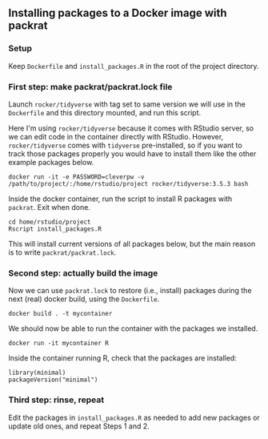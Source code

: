 ## Installing packages to a Docker image with packrat

### Setup

Keep `Dockerfile` and `install_packages.R` in the root of the
project directory.

### First step: make packrat/packrat.lock file

Launch `rocker/tidyverse` with tag set to same version we will use in
the `Dockerfile` and this directory mounted, and run this script.

Here I'm using `rocker/tidyverse` because it comes with RStudio server, so we can
edit code in the container directly with RStudio. However, `rocker/tidyverse`
comes with `tidyverse` pre-installed, so if you want to track those packages
properly you would have to install them like
the other example packages below.

````
docker run -it -e PASSWORD=cleverpw -v /path/to/project/:/home/rstudio/project rocker/tidyverse:3.5.3 bash
````

Inside the docker container, run the script to install R packages with `packrat`. Exit when done.

```
cd home/rstudio/project
Rscript install_packages.R
```

This will install current versions of all packages below,
but the main reason is to write `packrat/packrat.lock`.

### Second step: actually build the image

Now we can use `packrat.lock` to restore (i.e., install) packages
during the next (real) docker build, using the `Dockerfile`.

```
docker build . -t mycontainer
```

We should now be able to run the container with the packages we installed.

```
docker run -it mycontainer R
```

Inside the container running R, check that the packages are installed:

```
library(minimal)
packageVersion("minimal")
```

### Third step: rinse, repeat

Edit the packages in `install_packages.R` as needed to add new packages
or update old ones, and repeat Steps 1 and 2.
